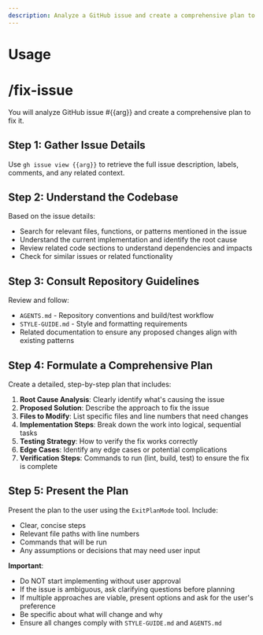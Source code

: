 ```yaml
---
description: Analyze a GitHub issue and create a comprehensive plan to fix it
---
```


# Usage
# /fix-issue <issue-number>

You will analyze GitHub issue #{{arg}} and create a comprehensive plan to fix it.

## Step 1: Gather Issue Details

Use `gh issue view {{arg}}` to retrieve the full issue description, labels, comments, and any related context.

## Step 2: Understand the Codebase

Based on the issue details:
- Search for relevant files, functions, or patterns mentioned in the issue
- Understand the current implementation and identify the root cause
- Review related code sections to understand dependencies and impacts
- Check for similar issues or related functionality

## Step 3: Consult Repository Guidelines

Review and follow:
- `AGENTS.md` - Repository conventions and build/test workflow
- `STYLE-GUIDE.md` - Style and formatting requirements
- Related documentation to ensure any proposed changes align with existing patterns

## Step 4: Formulate a Comprehensive Plan

Create a detailed, step-by-step plan that includes:

1. **Root Cause Analysis**: Clearly identify what's causing the issue
1. **Proposed Solution**: Describe the approach to fix the issue
1. **Files to Modify**: List specific files and line numbers that need changes
1. **Implementation Steps**: Break down the work into logical, sequential tasks
1. **Testing Strategy**: How to verify the fix works correctly
1. **Edge Cases**: Identify any edge cases or potential complications
1. **Verification Steps**: Commands to run (lint, build, test) to ensure the fix is complete

## Step 5: Present the Plan

Present the plan to the user using the `ExitPlanMode` tool. Include:
- Clear, concise steps
- Relevant file paths with line numbers
- Commands that will be run
- Any assumptions or decisions that may need user input

**Important**:
- Do NOT start implementing without user approval
- If the issue is ambiguous, ask clarifying questions before planning
- If multiple approaches are viable, present options and ask for the user's preference
- Be specific about what will change and why
- Ensure all changes comply with `STYLE-GUIDE.md` and `AGENTS.md`
